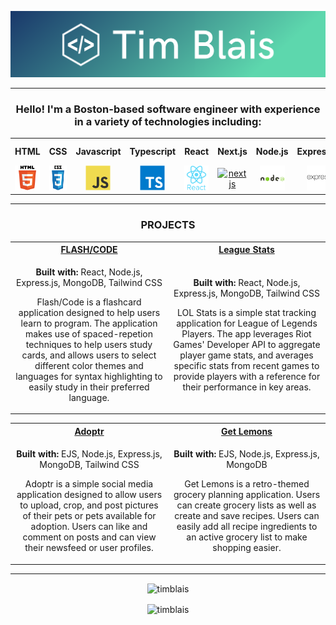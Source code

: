 ![banner](https://raw.githubusercontent.com/timblais/timblais/main/images/cover2.png)

---
<h3 align="center">Hello! I'm a Boston-based software engineer with experience in a variety of technologies including:</h3>

<!-- Skills Table -->

<table align="center">
<tr>
<th align="center">
HTML
</th>
<th align="center">
CSS
</th>
<th align="center">
Javascript
</th>
<th align="center">
Typescript
</th>
<th align="center">
React
</th>
<th align="center">
Next.js
</th>
<th align="center">
Node.js
</th>
<th align="center">
Express.js
</th>
<th align="center">
Tailwind CSS
</th>
<th align="center">
MongoDB
</th>
<th align="center">
Git
</th>
</tr>
<tr>
<td align="center">
<a href="https://www.w3.org/html/" target="_blank" rel="noreferrer"> <img src="https://raw.githubusercontent.com/devicons/devicon/master/icons/html5/html5-original-wordmark.svg" alt="html5" width="40" height="40"/></a>
</td>
<td align="center">
<a href="https://www.w3schools.com/css/" target="_blank" rel="noreferrer"> <img src="https://raw.githubusercontent.com/devicons/devicon/master/icons/css3/css3-original-wordmark.svg" alt="css3" width="40" height="40"/></a> 
</td>
<td align="center">
<a href="https://developer.mozilla.org/en-US/docs/Web/JavaScript" target="_blank" rel="noreferrer"> <img src="https://raw.githubusercontent.com/devicons/devicon/master/icons/javascript/javascript-original.svg" alt="javascript" width="40" height="40"/></a>
</td>
<td align="center">
<a href="https://www.typescriptlang.org/" target="_blank" rel="noreferrer"> <img src="https://raw.githubusercontent.com/devicons/devicon/master/icons/typescript/typescript-original.svg" alt="typescript" width="40" height="40"/></a>
</td>
<td align="center">
<a href="https://reactjs.org/" target="_blank" rel="noreferrer"> <img src="https://raw.githubusercontent.com/devicons/devicon/master/icons/react/react-original-wordmark.svg" alt="react" width="40" height="40"/> </a>
</td>
<td align="center">
<a href="https://nextjs.org/" target="_blank" rel="noreferrer"> <img src="https://cdn.worldvectorlogo.com/logos/nextjs-2.svg" alt="nextjs" width="40" height="40"/></a>
</td>
<td align="center">
<a href="https://nodejs.org" target="_blank" rel="noreferrer"> <img src="https://raw.githubusercontent.com/devicons/devicon/master/icons/nodejs/nodejs-original-wordmark.svg" alt="nodejs" width="40" height="40"/></a>
</td>
<td align="center">
<a href="https://expressjs.com" target="_blank" rel="noreferrer"> <img src="https://raw.githubusercontent.com/devicons/devicon/master/icons/express/express-original-wordmark.svg" alt="express" width="40" height="40"/></a>
</td>
<td align="center">
<a href="https://tailwindcss.com/" target="_blank" rel="noreferrer"> <img src="https://www.vectorlogo.zone/logos/tailwindcss/tailwindcss-icon.svg" alt="tailwind" width="40" height="40"/> </a> 
</td>
<td align="center">
<a href="https://www.mongodb.com/" target="_blank" rel="noreferrer"> <img src="https://raw.githubusercontent.com/devicons/devicon/master/icons/mongodb/mongodb-original-wordmark.svg" alt="mongodb" width="40" height="40"/></a> 
</td>
<td align="center">
<a href="https://git-scm.com/" target="_blank" rel="noreferrer"> <img src="https://www.vectorlogo.zone/logos/git-scm/git-scm-icon.svg" alt="git" width="40" height="40"/></a>
</td>
</tr>
</table>
 

---
<h3 align="center">PROJECTS</h3>

<!-- Projects Table -->

<table align="center" width="100%">
<tr>
<th align="center" width="50%">
<a href="https://github.com/timblais/Flash-Code" align="center">FLASH/CODE</a>
</th>
<th align="center" width="50%">
<a href="https://github.com/timblais/League-Stats" align="center">League Stats</a>
</th>
</tr>
<tr>
<td align="center" width="50%">
<p align="center"><strong>Built with:</strong> React, Node.js, Express.js, MongoDB, Tailwind CSS</p>
<p align="center">Flash/Code is a flashcard application designed to help users learn to program. The application makes use of spaced-repetion techniques to help users study cards, and allows users to select different color themes and languages for syntax highlighting to easily study in their preferred language.</p> 
</td>
<td align="center" width="50%">
<p align="center"><strong>Built with:</strong> React, Node.js, Express.js, MongoDB, Tailwind CSS</p>
<p align="center">LOL Stats is a simple stat tracking application for League of Legends Players. The app leverages Riot Games' Developer API to aggregate player game stats, and averages specific stats from recent games to provide players with a reference for their performance in key areas.</p>
</td>
</tr>
<tr>
</table>
<table align="center" width="100%">
<th align="center" width="50%">
<a href="https://github.com/timblais/adoptr" align="center">Adoptr</a>
</th>
<th align="center" width="50%">
<a href="https://github.com/timblais/Get-Lemons" align="center">Get Lemons</a>
</th>
</tr>
<tr>
<td align="center" width="50%">
<p align="center"><strong>Built with:</strong> EJS, Node.js, Express.js, MongoDB, Tailwind CSS</p>
<p align="center">Adoptr is a simple social media application designed to allow users to upload, crop, and post pictures of their pets or pets available for adoption. Users can like and comment on posts and can view their newsfeed or user profiles. </p> 
</td>
<td align="center" width="50%">
<p align="center"><strong>Built with:</strong> EJS, Node.js, Express.js, MongoDB</p>
<p align="center">Get Lemons is a retro-themed grocery planning application. Users can create grocery lists as well as create and save recipes. Users can easily add all recipe ingredients to an active grocery list to make shopping easier. </p>
</td>
</tr>
</table>

---

<p align="center"><img align="center" src="https://github-readme-streak-stats.herokuapp.com/?user=timblais&" alt="timblais" /></p>
<p align="center"><img align="center" src="https://github-readme-stats.vercel.app/api?username=timblais&show_icons=true&locale=en" alt="timblais" /></p>


<!--
**timblais/timblais** is a ✨ _special_ ✨ repository because its `README.md` (this file) appears on your GitHub profile.
-->

